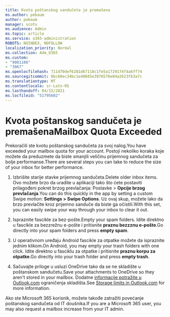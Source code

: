 ```yaml
---
title: Kvota poštanskog sandučeta je premašena
ms.author: pebaum
author: pebaum
manager: scotv
ms.audience: Admin
ms.topic: article
ms.service: o365-administration
ROBOTS: NOINDEX, NOFOLLOW
localization_priority: Normal
ms.collection: Adm_O365
ms.custom:
- "9001106"
- "3067"
ms.openlocfilehash: 711d70def6281d67118c1fe5a1729174f4a6ff74
ms.sourcegitcommit: 8bc60ec34bc1e40685e3976576e04a2623f63a7c
ms.translationtype: MT
ms.contentlocale: sr-Latn-RS
ms.lasthandoff: 04/15/2021
ms.locfileid: "51795602"
---
```

# <a name="mailbox-quota-exceeded"></a><span data-ttu-id="8703e-102">Kvota poštanskog sandučeta je premašena</span><span class="sxs-lookup"><span data-stu-id="8703e-102">Mailbox Quota Exceeded</span></span>

<span data-ttu-id="8703e-103">Prekoračili ste kvotu poštanskog sandučeta za svoj nalog.</span><span class="sxs-lookup"><span data-stu-id="8703e-103">You have exceeded your mailbox quota for your account.</span></span> <span data-ttu-id="8703e-104">Postoji nekoliko koraka koje možete da preduzmete da biste smanjili veličinu prijemnog sandučeta za bolje performanse.</span><span class="sxs-lookup"><span data-stu-id="8703e-104">There are several steps you can take to reduce the size of your inbox for better performance.</span></span>

1. <span data-ttu-id="8703e-105">Izbrišite starije stavke prijemnog sandučeta.</span><span class="sxs-lookup"><span data-stu-id="8703e-105">Delete older inbox items.</span></span> <span data-ttu-id="8703e-106">Ovo možete brzo da uradite u aplikaciji tako što ćete postaviti prilagođeni pokret brzog prevlačanja: Postavke > **Opcije brzog prevlačanja**.</span><span class="sxs-lookup"><span data-stu-id="8703e-106">You can do this quickly in the app by setting a custom Swipe motion: **Settings > Swipe Options**.</span></span> <span data-ttu-id="8703e-107">Uz ovaj skup, možete lako da brzo prevlačite kroz prijemno sanduče da biste ga očistili.</span><span class="sxs-lookup"><span data-stu-id="8703e-107">With this set, you can easily swipe your way through your inbox to clear it out.</span></span>

2. <span data-ttu-id="8703e-108">Ispraznite fascikle za bez-pošte.</span><span class="sxs-lookup"><span data-stu-id="8703e-108">Empty your spam folders.</span></span> <span data-ttu-id="8703e-109">Idite direktno u fascikle za bezzrežnu e-pošte i pritisnite **praznu bezzznu e-pošte**.</span><span class="sxs-lookup"><span data-stu-id="8703e-109">Go directly into your spam folders and press **empty spam**.</span></span>

3. <span data-ttu-id="8703e-110">U operativnom uređaju Android fascikle za otpatke možete da ispraznite jednim klikom.</span><span class="sxs-lookup"><span data-stu-id="8703e-110">On Android, you may empty your trash folders with one click.</span></span> <span data-ttu-id="8703e-111">Idite direktno u fasciklu za otpatke i pritisnite **praznu korpu za otpatke**.</span><span class="sxs-lookup"><span data-stu-id="8703e-111">Go directly into your trash folder and press **empty trash**.</span></span> 

4. <span data-ttu-id="8703e-112">Sačuvajte priloge u usluzi OneDrive tako da se ne skladište u poštanskom sandučetu.</span><span class="sxs-lookup"><span data-stu-id="8703e-112">Save your attachments to OneDrive so they aren't stored in your mailbox.</span></span> <span data-ttu-id="8703e-113">Dodatne [informacije potražite u Outlook.com](https://support.office.com/article/storage-limits-in-outlook-com-7ac99134-69e5-4619-ac0b-2d313bba5e9e) ograničenja skladišta.</span><span class="sxs-lookup"><span data-stu-id="8703e-113">See [Storage limits in Outlook.com](https://support.office.com/article/storage-limits-in-outlook-com-7ac99134-69e5-4619-ac0b-2d313bba5e9e) for more information.</span></span> 

<span data-ttu-id="8703e-114">Ako ste Microsoft 365 korisnik, možete takođe zatražiti povećanje poštanskog sandučeta od IT doušnika.</span><span class="sxs-lookup"><span data-stu-id="8703e-114">If you are a Microsoft 365 user, you may also request a mailbox increase from your IT admin.</span></span>